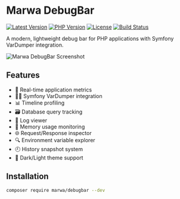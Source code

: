 # Marwa DebugBar

[![Latest Version](https://img.shields.io/packagist/v/marwa/debugbar.svg)](https://packagist.org/packages/marwa/debugbar)
[![PHP Version](https://img.shields.io/packagist/php-v/marwa/debugbar)](https://php.net)
[![License](https://img.shields.io/packagist/l/marwa/debugbar)](LICENSE)
[![Build Status](https://github.com/marwa/debugbar/actions/workflows/tests.yml/badge.svg)](https://github.com/marwa/debugbar/actions)

A modern, lightweight debug bar for PHP applications with Symfony VarDumper integration.

![Marwa DebugBar Screenshot](https://user-images.githubusercontent.com/.../screenshot.png)

## Features

- 🚀 Real-time application metrics
- 🕵️‍♂️ Symfony VarDumper integration
- 📊 Timeline profiling
- 🗃 Database query tracking
- 📝 Log viewer
- 💾 Memory usage monitoring
- 🌐 Request/Response inspector
- 🔍 Environment variable explorer
- 🕘 History snapshot system
- 🎨 Dark/Light theme support

## Installation

```bash
composer require marwa/debugbar --dev
